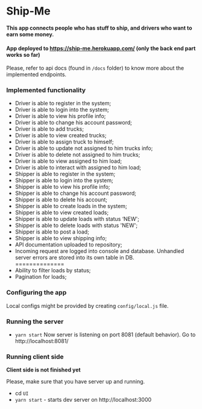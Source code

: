 # Ship-Me

**This app connects people who has stuff to ship, and drivers who want to earn some money.**
#### App deployed to https://ship-me.herokuapp.com/ (only the back end part works so far)
Please, refer to api docs (found in `/docs` folder) to know more about the implemented endpoints.

### Implemented functionality
- Driver is able to register in the system;
- Driver is able to login into the system;
- Driver is able to view his profile info;
- Driver is able to change his account password;
- Driver is able to add trucks;
- Driver is able to view created trucks;
- Driver is able to assign truck to himself;
- Driver is able to update not assigned to him trucks info;
- Driver is able to delete not assigned to him trucks;
- Driver is able to view assigned to him load;
- Driver is able to interact with assigned to him load;
- Shipper is able to register in the system;
- Shipper is able to login into the system;
- Shipper is able to view his profile info;
- Shipper is able to change his account password;
- Shipper is able to delete his account;
- Shipper is able to create loads in the system;
- Shipper is able to view created loads;
- Shipper is able to update loads with status ‘NEW';
- Shipper is able to delete loads with status 'NEW';
- Shipper is able to post a load;
- Shipper is able to view shipping info;
- API documentation uploaded to repository;
- Incoming request are logged into console and database. Unhandled server errors are stored into its own table in DB.
<br>==============
- Ability to filter loads by status;
- Pagination for loads;

### Configuring the app

Local configs might be provided by creating `config/local.js` file.

### Running the server
- `yarn start`
Now server is listening on port 8081 (default behavior). Go to http://localhost:8081/


### Running client side
**Client side is not finished yet**

Please, make sure that you have server up and running.


- cd `UI`
- `yarn start` - starts dev server on http://localhost:3000
